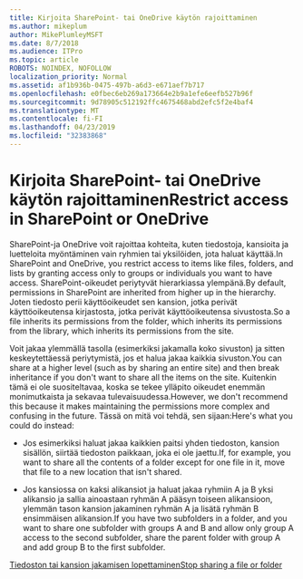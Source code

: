```yaml
---
title: Kirjoita SharePoint- tai OneDrive käytön rajoittaminen
ms.author: mikeplum
author: MikePlumleyMSFT
ms.date: 8/7/2018
ms.audience: ITPro
ms.topic: article
ROBOTS: NOINDEX, NOFOLLOW
localization_priority: Normal
ms.assetid: af1b936b-0475-497b-a6d3-e671aef7b717
ms.openlocfilehash: e0fbec6eb269a173664e2b9a1efe6eefb527b96f
ms.sourcegitcommit: 9d78905c512192ffc4675468abd2efc5f2e4baf4
ms.translationtype: MT
ms.contentlocale: fi-FI
ms.lasthandoff: 04/23/2019
ms.locfileid: "32383868"
---
```

# <a name="restrict-access-in-sharepoint-or-onedrive"></a><span data-ttu-id="be13a-102">Kirjoita SharePoint- tai OneDrive käytön rajoittaminen</span><span class="sxs-lookup"><span data-stu-id="be13a-102">Restrict access in SharePoint or OneDrive</span></span>

<span data-ttu-id="be13a-103">SharePoint-ja OneDrive voit rajoittaa kohteita, kuten tiedostoja, kansioita ja luetteloita myöntäminen vain ryhmien tai yksilöiden, jota haluat käyttää.</span><span class="sxs-lookup"><span data-stu-id="be13a-103">In SharePoint and OneDrive, you restrict access to items like files, folders, and lists by granting access only to groups or individuals you want to have access.</span></span> <span data-ttu-id="be13a-104">SharePoint-oikeudet periytyvät hierarkiassa ylempänä.</span><span class="sxs-lookup"><span data-stu-id="be13a-104">By default, permissions in SharePoint are inherited from higher up in the hierarchy.</span></span> <span data-ttu-id="be13a-105">Joten tiedosto perii käyttöoikeudet sen kansion, jotka perivät käyttöoikeutensa kirjastosta, jotka perivät käyttöoikeutensa sivustosta.</span><span class="sxs-lookup"><span data-stu-id="be13a-105">So a file inherits its permissions from the folder, which inherits its permissions from the library, which inherits its permissions from the site.</span></span>
  
<span data-ttu-id="be13a-106">Voit jakaa ylemmällä tasolla (esimerkiksi jakamalla koko sivuston) ja sitten keskeytettäessä periytymistä, jos et halua jakaa kaikkia sivuston.</span><span class="sxs-lookup"><span data-stu-id="be13a-106">You can share at a higher level (such as by sharing an entire site) and then break inheritance if you don't want to share all the items on the site.</span></span> <span data-ttu-id="be13a-107">Kuitenkin tämä ei ole suositeltavaa, koska se tekee ylläpito oikeudet enemmän monimutkaista ja sekavaa tulevaisuudessa.</span><span class="sxs-lookup"><span data-stu-id="be13a-107">However, we don't recommend this because it makes maintaining the permissions more complex and confusing in the future.</span></span> <span data-ttu-id="be13a-108">Tässä on mitä voi tehdä, sen sijaan:</span><span class="sxs-lookup"><span data-stu-id="be13a-108">Here's what you could do instead:</span></span>
  
- <span data-ttu-id="be13a-109">Jos esimerkiksi haluat jakaa kaikkien paitsi yhden tiedoston, kansion sisällön, siirtää tiedoston paikkaan, joka ei ole jaettu.</span><span class="sxs-lookup"><span data-stu-id="be13a-109">If, for example, you want to share all the contents of a folder except for one file in it, move that file to a new location that isn't shared.</span></span>
    
- <span data-ttu-id="be13a-110">Jos kansiossa on kaksi alikansiot ja haluat jakaa ryhmiin A ja B yksi alikansio ja sallia ainoastaan ryhmän A pääsyn toiseen alikansioon, ylemmän tason kansion jakaminen ryhmän A ja lisätä ryhmän B ensimmäisen alikansion.</span><span class="sxs-lookup"><span data-stu-id="be13a-110">If you have two subfolders in a folder, and you want to share one subfolder with groups A and B and allow only group A access to the second subfolder, share the parent folder with group A and add group B to the first subfolder.</span></span>
    
[<span data-ttu-id="be13a-111">Tiedoston tai kansion jakamisen lopettaminen</span><span class="sxs-lookup"><span data-stu-id="be13a-111">Stop sharing a file or folder </span></span>](https://go.microsoft.com/fwlink/?linkid=2008861)
  

